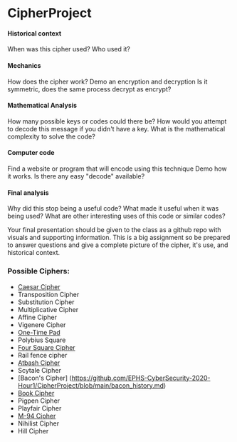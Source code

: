 # CipherProject


#### Historical context
  When was this cipher used? Who used it?
#### Mechanics
  How does the cipher work?
  Demo an encryption and decryption
  Is it symmetric, does the same process decrypt as encrypt?
#### Mathematical Analysis
  How many possible keys or codes could there be?
  How would you attempt to decode this message if you didn't have a key.
  What is the mathematical complexity to solve the code?
#### Computer code
  Find a website or program that will encode using this technique
  Demo how it works.
  Is there any easy "decode" available?
#### Final analysis
  Why did this stop being a useful code?
  What made it useful when it was being used?
  What are other interesting uses of this code or similar codes?

Your final presentation should be given to the class as a github repo with visuals and supporting information. This is a big assignment so be prepared to answer questions and give a complete picture of the cipher, it's use, and historical context.

### Possible Ciphers:
- [Caesar Cipher](https://github.com/EPHS-CyberSecurity-2020-Hour1/CipherProject/blob/caesar_cipher/caesar-history)
- Transposition Cipher
- Substitution Cipher
- Multiplicative Cipher
- Affine Cipher
- Vigenere Cipher
- [One-Time Pad](https://github.com/EPHS-CyberSecurity-2020-Hour1/CipherProject/blob/one-time-pad/one-time-pad_history.md)
- Polybius Square
- [Four Square Cipher](https://github.com/EPHS-CyberSecurity-2020-Hour1/CipherProject/blob/foursquarecipher/foursquarecipher_history.md)
- Rail fence cipher
- [Atbash Cipher](atbash_history.md)
- Scytale Cipher
- [Bacon's Cipher] (https://github.com/EPHS-CyberSecurity-2020-Hour1/CipherProject/blob/main/bacon_history.md)
- [Book Cipher](https://github.com/EPHS-CyberSecurity-2020-Hour1/CipherProject/blob/BookCipher/book_history.md)
- Pigpen Cipher
- Playfair Cipher
- [M-94 Cipher](M-94_HistoricalContext.md)
- Nihilist Cipher
- Hill Cipher
